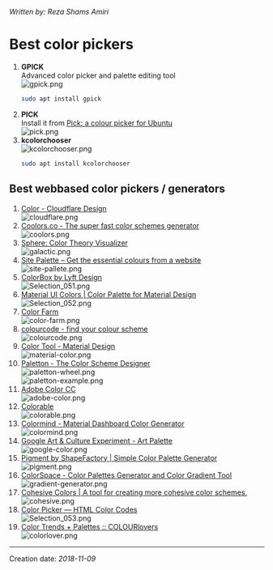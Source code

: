 _Written by: Reza Shams Amiri_
# Best color pickers

1. **GPICK**  
   Advanced color picker and palette editing tool  
   ![gpick.png](/img/unix-good-apps/gpick.png)
   ``` sh
   sudo apt install gpick
   ```
1. **PICK**  
   Install it from [Pick: a colour picker for Ubuntu][PACPFU]  
   ![pick.png](/img/unix-good-apps/pick.png)
1. **kcolorchooser**  
    ![kcolorchooser.png](/img/unix-good-apps/kcolorchooser.png)
    ``` sh
    sudo apt install kcolorchooser
    ```
    
## Best webbased color pickers / generators
1. [Color - Cloudflare Design][CCD]   
    ![cloudflare.png](/img/unix-good-apps/cloudflare.png)
1. [Coolors.co - The super fast color schemes generator][CCTSFCSG]  
    ![coolors.png](/img/unix-good-apps/coolors.png)
1. [Sphere: Color Theory Visualizer][SCTV]  
    ![galactic.png](/img/unix-good-apps/galactic.png)
1. [Site Palette – Get the essential colours from a website][SPGTECFAW]  
    ![site-pallete.png](/img/unix-good-apps/site-pallete.png)
1. [ColorBox by Lyft Design][CBLD]  
    ![Selection_051.png](/img/unix-good-apps/Selection_051.png)
1. [Material UI Colors | Color Palette for Material Design][MUCCPFMD]  
    ![Selection_052.png](/img/unix-good-apps/Selection_052.png)
1. [Color Farm][CF]  
    ![color-farm.png](/img/unix-good-apps/color-farm.png)
1. [colourcode - find your colour scheme][CFYCS]  
    ![colourcode.png](/img/unix-good-apps/colourcode.png)
1. [Color Tool - Material Design][CTMD]  
    ![material-color.png](/img/unix-good-apps/material-color.png)
1. [Paletton - The Color Scheme Designer][PTCSD]  
    ![paletton-wheel.png](/img/unix-good-apps/paletton-wheel.png)  
    ![paletton-example.png](/img/unix-good-apps/paletton-example.png)
1. [Adobe Color CC][ACC]  
    ![adobe-color.png](/img/unix-good-apps/adobe-color.png)
1. [Colorable][C]  
    ![colorable.png](/img/unix-good-apps/colorable.png)
1. [Colormind - Material Dashboard Color Generator][CMDCG]  
    ![colormind.png](/img/unix-good-apps/colormind.png)
1. [Google Art & Culture Experiment - Art Palette][GACEAP]  
    ![google-color.png](/img/unix-good-apps/google-color.png)
1. [Pigment by ShapeFactory | Simple Color Palette Generator][PBSSCPG]  
    ![pigment.png](/img/unix-good-apps/pigment.png)
1. [ColorSpace - Color Palettes Generator and Color Gradient Tool][CCPGACGT]  
    ![gradient-generator.png](/img/unix-good-apps/gradient-generator.png)
1. [Cohesive Colors | A tool for creating more cohesive color schemes.][CCATFCMCCS]  
    ![cohesive.png](/img/unix-good-apps/cohesive.png)
1. [Color Picker — HTML Color Codes][CPHCC]  
    ![Selection_053.png](/img/unix-good-apps/Selection_053.png)
2. [Color Trends + Palettes :: COLOURlovers][CTPC]  
    ![colorlover.png](/img/unix-good-apps/colorlover.png)


* * *
Creation date: _2018-11-09_

[PACPFU]: https://www.kryogenix.org/code/pick/
[CCTSFCSG]: https://coolors.co/
[SCTV]: https://galactic.ink/sphere/#
[SPGTECFAW]: http://palette.site/?ref=maqtoob
[CBLD]: https://www.colorbox.io/
[MUCCPFMD]: http://materialuicolors.co/
[CF]: http://color.farm/
[CFYCS]: https://colourco.de/
[CTMD]: https://material.io/tools/color/#!/?view.left=0&view.right=0
[PTCSD]: http://paletton.com
[ACC]: https://color.adobe.com
[C]: https://colorable.jxnblk.com
[CMDCG]: http://colormind.io/template/material-dashboard/
[GACEAP]: https://artsexperiments.withgoogle.com/artpalette/colors/805433-4f6676-76b0c3-a0c0e0-d9d9f1
[PBSSCPG]: https://pigment.shapefactory.co/
[CCPGACGT]: https://mycolor.space/?hex=%230E1610&sub=1
[CCATFCMCCS]: https://javier.xyz/cohesive-colors/
[CPHCC]: https://htmlcolorcodes.com/color-picker/
[CTPC]: https://www.colourlovers.com/
[CCD]: https://cloudflare.design/color/?utm_source=phplist601&utm_medium=email&utm_content=HTML&utm_campaign=Free+eCommerce+Icon+Pack%2C+Color+Palettes+%26+Combinations+Generator%2C+Free+Transactional+Email+Templates%2C+Free+Business+WP+Themes+%26+1100%2B+Retro%2FVintage+Designs+Bundle